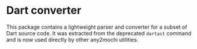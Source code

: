# Dart converter

This package contains a lightweight parser and converter for a subset of
Dart source code. It was extracted from the deprecated `dartast` command
and is now used directly by other any2mochi utilities.
